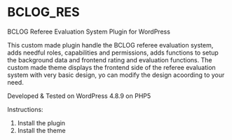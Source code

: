 # BCLOG_RES
BCLOG Referee Evaluation System Plugin for WordPress

This custom made plugin handle the BCLOG referee evaluation system, adds needful roles, capabilities and permissions, adds functions to setup the background data and frontend rating and evaluation functions. The custom made theme displays the frontend side of the referee evaluation system with very basic design, yo can modify the design acoording to your need.

Developed & Tested on WordPress 4.8.9 on PHP5

Instructions:
1. Install the plugin
2. Install the theme
